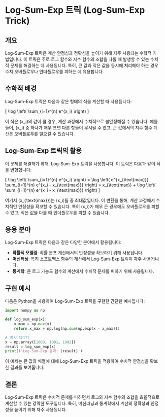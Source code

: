 # Log-Sum-Exp 트릭 (Log-Sum-Exp Trick)

## 개요
Log-Sum-Exp 트릭은 계산 안정성과 정확성을 높이기 위해 자주 사용되는 수학적 기법입니다. 이 트릭은 주로 로그 함수와 지수 함수의 조합을 다룰 때 발생할 수 있는 수치적 문제를 해결하는 데 사용됩니다. 특히, 큰 값과 작은 값을 동시에 처리해야 하는 경우 수치 오버플로우나 언더플로우를 피하는 데 유용합니다.

## 수학적 배경
Log-Sum-Exp 트릭은 다음과 같은 형태의 식을 계산할 때 사용됩니다:

\[
\log \left( \sum_{i=1}^{n} e^{x_i} \right)
\]

이 식은 \(x_i\)의 값이 클 경우, 계산 과정에서 수치적으로 불안정해질 수 있습니다. 예를 들어, \(x_i\) 중 하나가 매우 크면 다른 항들이 무시될 수 있고, 큰 값에서의 지수 함수 계산은 오버플로우를 일으킬 수 있습니다.

## Log-Sum-Exp 트릭의 활용
이 문제를 해결하기 위해, Log-Sum-Exp 트릭을 사용합니다. 이 트릭은 다음과 같이 식을 변형합니다:

\[
\log \left( \sum_{i=1}^{n} e^{x_i} \right) = \log \left( e^{x_{\text{max}}} \sum_{i=1}^{n} e^{x_i - x_{\text{max}}} \right) = x_{\text{max}} + \log \left( \sum_{i=1}^{n} e^{x_i - x_{\text{max}}} \right)
\]

여기서 \(x_{\text{max}}\)는 \(x_i\)들 중 최대값입니다. 이 변환을 통해, 계산 과정에서 수치적인 안정성을 확보할 수 있습니다. 특히 \(x_i\)가 매우 큰 경우에도 오버플로우를 피할 수 있고, 작은 값을 다룰 때 언더플로우를 피할 수 있습니다.

## 응용 분야
Log-Sum-Exp 트릭은 다음과 같은 다양한 분야에서 활용됩니다:
- **확률적 모델링**: 확률 분포 계산에서의 안정성을 확보하기 위해 사용됩니다.
- **머신러닝**: 특히 소프트맥스 함수의 계산에서 Log-Sum-Exp 트릭이 자주 사용됩니다.
- **통계학**: 큰 로그 가능도 함수의 계산에서 수치적 문제를 피하기 위해 사용됩니다.

## 구현 예시
다음은 Python을 사용하여 Log-Sum-Exp 트릭을 구현한 간단한 예시입니다:

```python
import numpy as np

def log_sum_exp(x):
    x_max = np.max(x)
    return x_max + np.log(np.sum(np.exp(x - x_max)))

# 예시 데이터
x = np.array([1000, 1001, 1002])
result = log_sum_exp(x)
print(f'Log-Sum-Exp 결과: {result}')
```
이 예제는 큰 값의 배열에 대해 Log-Sum-Exp 트릭을 적용하여 수치적 안정성을 확보한 결과를 보여줍니다.

## 결론
Log-Sum-Exp 트릭은 수치적 문제를 피하면서 로그와 지수 함수의 조합을 효율적으로 계산할 수 있는 강력한 도구입니다. 특히, 머신러닝과 통계학에서 계산의 정확성과 안정성을 높이기 위해 자주 사용됩니다.